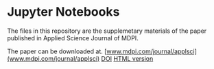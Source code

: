 # Jupyter Notebooks

The files in this repository are the supplemetary materials of the paper published in
Applied Science Journal of MDPI.

The paper can be downloaded at.
[www.mdpi.com/journal/applsci](www.mdpi.com/journal/applsci)
[DOI](10.3390/app7070708)
[HTML version](http://mdpi.com/2076-3417/7/7/708)

